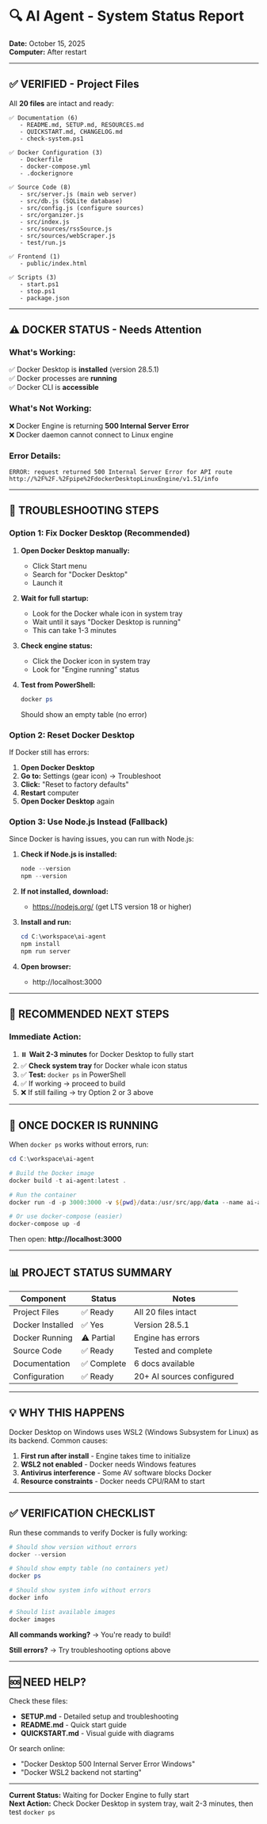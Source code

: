 # 🔍 AI Agent - System Status Report
**Date:** October 15, 2025  
**Computer:** After restart

---

## ✅ VERIFIED - Project Files

All **20 files** are intact and ready:

```
✅ Documentation (6)
   - README.md, SETUP.md, RESOURCES.md
   - QUICKSTART.md, CHANGELOG.md
   - check-system.ps1

✅ Docker Configuration (3)
   - Dockerfile
   - docker-compose.yml  
   - .dockerignore

✅ Source Code (8)
   - src/server.js (main web server)
   - src/db.js (SQLite database)
   - src/config.js (configure sources)
   - src/organizer.js
   - src/index.js
   - src/sources/rssSource.js
   - src/sources/webScraper.js
   - test/run.js

✅ Frontend (1)
   - public/index.html

✅ Scripts (3)
   - start.ps1
   - stop.ps1
   - package.json
```

---

## ⚠️ DOCKER STATUS - Needs Attention

### What's Working:
✅ Docker Desktop is **installed** (version 28.5.1)  
✅ Docker processes are **running**  
✅ Docker CLI is **accessible**

### What's Not Working:
❌ Docker Engine is returning **500 Internal Server Error**  
❌ Docker daemon cannot connect to Linux engine

### Error Details:
```
ERROR: request returned 500 Internal Server Error for API route 
http://%2F%2F.%2Fpipe%2FdockerDesktopLinuxEngine/v1.51/info
```

---

## 🔧 TROUBLESHOOTING STEPS

### Option 1: Fix Docker Desktop (Recommended)

1. **Open Docker Desktop manually:**
   - Click Start menu
   - Search for "Docker Desktop"
   - Launch it

2. **Wait for full startup:**
   - Look for the Docker whale icon in system tray
   - Wait until it says "Docker Desktop is running"
   - This can take 1-3 minutes

3. **Check engine status:**
   - Click the Docker icon in system tray
   - Look for "Engine running" status

4. **Test from PowerShell:**
   ```powershell
   docker ps
   ```
   Should show an empty table (no error)

### Option 2: Reset Docker Desktop

If Docker still has errors:

1. **Open Docker Desktop**
2. **Go to:** Settings (gear icon) → Troubleshoot
3. **Click:** "Reset to factory defaults"
4. **Restart** computer
5. **Open Docker Desktop** again

### Option 3: Use Node.js Instead (Fallback)

Since Docker is having issues, you can run with Node.js:

1. **Check if Node.js is installed:**
   ```powershell
   node --version
   npm --version
   ```

2. **If not installed, download:**
   - https://nodejs.org/ (get LTS version 18 or higher)

3. **Install and run:**
   ```powershell
   cd C:\workspace\ai-agent
   npm install
   npm run server
   ```

4. **Open browser:**
   - http://localhost:3000

---

## 🎯 RECOMMENDED NEXT STEPS

### Immediate Action:

1. ⏸️ **Wait 2-3 minutes** for Docker Desktop to fully start
2. ✅ **Check system tray** for Docker whale icon status
3. ✅ **Test:** `docker ps` in PowerShell
4. ✅ If working → proceed to build
5. ❌ If still failing → try Option 2 or 3 above

---

## 🚀 ONCE DOCKER IS RUNNING

When `docker ps` works without errors, run:

```powershell
cd C:\workspace\ai-agent

# Build the Docker image
docker build -t ai-agent:latest .

# Run the container
docker run -d -p 3000:3000 -v ${pwd}/data:/usr/src/app/data --name ai-agent ai-agent:latest

# Or use docker-compose (easier)
docker-compose up -d
```

Then open: **http://localhost:3000**

---

## 📊 PROJECT STATUS SUMMARY

| Component | Status | Notes |
|-----------|--------|-------|
| Project Files | ✅ Ready | All 20 files intact |
| Docker Installed | ✅ Yes | Version 28.5.1 |
| Docker Running | ⚠️ Partial | Engine has errors |
| Source Code | ✅ Ready | Tested and complete |
| Documentation | ✅ Complete | 6 docs available |
| Configuration | ✅ Ready | 20+ AI sources configured |

---

## 💡 WHY THIS HAPPENS

Docker Desktop on Windows uses WSL2 (Windows Subsystem for Linux) as its backend. Common causes:

1. **First run after install** - Engine takes time to initialize
2. **WSL2 not enabled** - Docker needs Windows features
3. **Antivirus interference** - Some AV software blocks Docker
4. **Resource constraints** - Docker needs CPU/RAM to start

---

## ✅ VERIFICATION CHECKLIST

Run these commands to verify Docker is fully working:

```powershell
# Should show version without errors
docker --version

# Should show empty table (no containers yet)
docker ps

# Should show system info without errors
docker info

# Should list available images
docker images
```

**All commands working?** → You're ready to build!

**Still errors?** → Try troubleshooting options above

---

## 🆘 NEED HELP?

Check these files:
- **SETUP.md** - Detailed setup and troubleshooting
- **README.md** - Quick start guide
- **QUICKSTART.md** - Visual guide with diagrams

Or search online:
- "Docker Desktop 500 Internal Server Error Windows"
- "Docker WSL2 backend not starting"

---

**Current Status:** Waiting for Docker Engine to fully start  
**Next Action:** Check Docker Desktop in system tray, wait 2-3 minutes, then test `docker ps`
